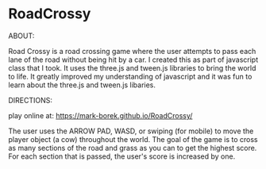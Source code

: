 # RoadCrossy

ABOUT: 

Road Crossy is a road crossing game where the user attempts to pass each lane of the road without being hit by a car. I created this as part of javascript class that I took. It uses the three.js and tween.js libraries to bring the world to life. It greatly improved my understanding of javascript and it was fun to learn about the three.js and tween.js libaries. 


DIRECTIONS:

play online at: https://mark-borek.github.io/RoadCrossy/

The user uses the ARROW PAD, WASD, or swiping (for mobile) to move the player object (a cow) throughout the world. The goal of the game is to cross as many sections of the road and grass as you can to get the highest score. For each section that is passed, the user's score is increased by one. 








